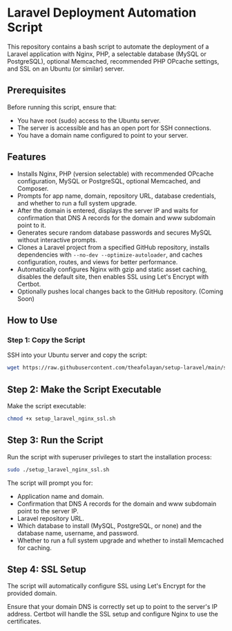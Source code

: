 # Laravel Deployment Automation Script

This repository contains a bash script to automate the deployment of a Laravel application with Nginx, PHP, a selectable database (MySQL or PostgreSQL), optional Memcached, recommended PHP OPcache settings, and SSL on an Ubuntu (or similar) server.

## Prerequisites

Before running this script, ensure that:
- You have root (sudo) access to the Ubuntu server.
- The server is accessible and has an open port for SSH connections.
- You have a domain name configured to point to your server.

## Features

- Installs Nginx, PHP (version selectable) with recommended OPcache configuration, MySQL or PostgreSQL, optional Memcached, and Composer.
- Prompts for app name, domain, repository URL, database credentials, and whether to run a full system upgrade.
- After the domain is entered, displays the server IP and waits for confirmation that DNS A records for the domain and www subdomain point to it.
- Generates secure random database passwords and secures MySQL without interactive prompts.
- Clones a Laravel project from a specified GitHub repository, installs dependencies with `--no-dev --optimize-autoloader`, and caches configuration, routes, and views for better performance.
- Automatically configures Nginx with gzip and static asset caching, disables the default site, then enables SSL using Let's Encrypt with Certbot.
- Optionally pushes local changes back to the GitHub repository. (Coming Soon)

## How to Use

### Step 1: Copy the Script

SSH into your Ubuntu server and copy the script:

```bash
wget https://raw.githubusercontent.com/theafolayan/setup-laravel/main/setup_laravel_nginx_ssl.sh
```

## Step 2: Make the Script Executable
Make the script executable: 

```bash 
chmod +x setup_laravel_nginx_ssl.sh
```
## Step 3: Run the Script
Run the script with superuser privileges to start the installation process:

```bash
sudo ./setup_laravel_nginx_ssl.sh
```
The script will prompt you for:

- Application name and domain.
- Confirmation that DNS A records for the domain and www subdomain point to the server IP.
- Laravel repository URL.
- Which database to install (MySQL, PostgreSQL, or none) and the database name, username, and password.
- Whether to run a full system upgrade and whether to install Memcached for caching.

## Step 4: SSL Setup
The script will automatically configure SSL using Let's Encrypt for the provided domain.

Ensure that your domain DNS is correctly set up to point to the server's IP address. Certbot will handle the SSL setup and configure Nginx to use the certificates.